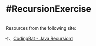 <h1>#RecursionExercise</h1>
<br>
Resources from the following site: 
<br>
<ul style="list-style-type:katakana-iroha">
  <li><a href= "http://codingbat.com/java/Recursion-1">CodingBat - Java Recursion1</a> </li>
</ul>
